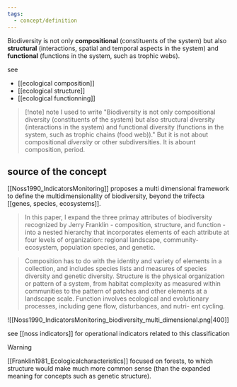 ```yaml
---
tags:
  - concept/definition
---
```

Biodiversity is not only **compositional** (constituents of the system) but also **structural** (interactions, spatial and temporal aspects in the system) and **functional** (functions in the system, such as trophic webs).

see 
- [[ecological composition]]
- [[ecological structure]]
- [[ecological functionning]]

>[!note] note
> I used to write "Biodiversity is not only compositional diversity (constituents of the system) but also structural diversity (interactions in the system) and functional diversity (functions in the system, such as trophic chains (food web))." But it is not about compositional *diversity* or other subdiversities. It is abount composition, period.

## source of the concept
[[Noss1990_IndicatorsMonitoring]] proposes a multi dimensional framework to define the multidimensionality of biodiversity, beyond the trifecta [[genes, species, ecosystems]].

> In this paper, I expand the three primay attributes of biodiversity recognized by Jerry Franklin - composition, structure, and  function - into a nested hierarchy that incorporates elements of each attribute at four levels of organization: regional landscape, community-ecosystem, population species, and genetic.

> Composition has to do with the identity and variety of elements in a collection, and includes species lists and measures of species diversity and genetic diversity. 
> Structure is the physical organization or pattern of a system, from habitat complexity as measured within communities to the pattern of patches and other elements at a landscape scale. 
> Function involves ecological and evolutionary processes, including gene flow, disturbances, and nutri- ent cycling.

![[Noss1990_IndicatorsMonitoring_biodiversity_multi_dimensional.png|400]]

see [[noss indicators]] for operational indicators related to this classification
>[!warning] 
>[[Franklin1981_Ecologicalcharacteristics]] focused on forests, to which structure would make much more common sense (than the expanded meaning for concepts such as genetic structure).
